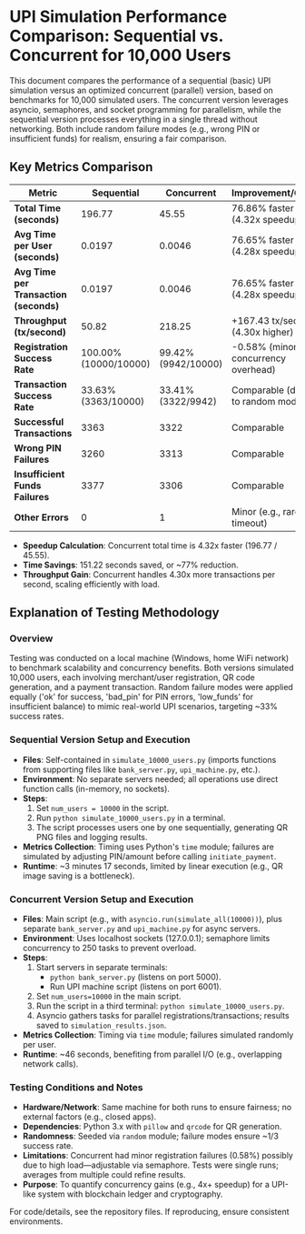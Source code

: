 # UPI Simulation Performance Comparison: Sequential vs. Concurrent for 10,000 Users

This document compares the performance of a sequential (basic) UPI simulation versus an optimized concurrent (parallel) version, based on benchmarks for 10,000 simulated users. The concurrent version leverages asyncio, semaphores, and socket programming for parallelism, while the sequential version processes everything in a single thread without networking. Both include random failure modes (e.g., wrong PIN or insufficient funds) for realism, ensuring a fair comparison.

## Key Metrics Comparison

| Metric                          | Sequential                  | Concurrent                  | Improvement/Gain                  |
|---------------------------------|-----------------------------|-----------------------------|-----------------------------------|
| **Total Time (seconds)**       | 196.77                     | 45.55                      | 76.86% faster (4.32x speedup)    |
| **Avg Time per User (seconds)**| 0.0197                     | 0.0046                     | 76.65% faster (4.28x speedup)    |
| **Avg Time per Transaction (seconds)** | 0.0197              | 0.0046                     | 76.65% faster (4.28x speedup)    |
| **Throughput (tx/second)**     | 50.82                      | 218.25                     | +167.43 tx/sec (4.30x higher)    |
| **Registration Success Rate**  | 100.00% (10000/10000)      | 99.42% (9942/10000)        | -0.58% (minor concurrency overhead) |
| **Transaction Success Rate**   | 33.63% (3363/10000)        | 33.41% (3322/9942)         | Comparable (due to random modes) |
| **Successful Transactions**    | 3363                       | 3322                       | Comparable                       |
| **Wrong PIN Failures**         | 3260                       | 3313                       | Comparable                       |
| **Insufficient Funds Failures**| 3377                       | 3306                       | Comparable                       |
| **Other Errors**               | 0                          | 1                          | Minor (e.g., rare timeout)       |

- **Speedup Calculation**: Concurrent total time is 4.32x faster (196.77 / 45.55).
- **Time Savings**: 151.22 seconds saved, or ~77% reduction.
- **Throughput Gain**: Concurrent handles 4.30x more transactions per second, scaling efficiently with load.

## Explanation of Testing Methodology

### Overview
Testing was conducted on a local machine (Windows, home WiFi network) to benchmark scalability and concurrency benefits. Both versions simulated 10,000 users, each involving merchant/user registration, QR code generation, and a payment transaction. Random failure modes were applied equally ('ok' for success, 'bad_pin' for PIN errors, 'low_funds' for insufficient balance) to mimic real-world UPI scenarios, targeting ~33% success rates.

### Sequential Version Setup and Execution
- **Files**: Self-contained in `simulate_10000_users.py` (imports functions from supporting files like `bank_server.py`, `upi_machine.py`, etc.).
- **Environment**: No separate servers needed; all operations use direct function calls (in-memory, no sockets).
- **Steps**:
  1. Set `num_users = 10000` in the script.
  2. Run `python simulate_10000_users.py` in a terminal.
  3. The script processes users one by one sequentially, generating QR PNG files and logging results.
- **Metrics Collection**: Timing uses Python's `time` module; failures are simulated by adjusting PIN/amount before calling `initiate_payment`.
- **Runtime**: ~3 minutes 17 seconds, limited by linear execution (e.g., QR image saving is a bottleneck).

### Concurrent Version Setup and Execution
- **Files**: Main script (e.g., with `asyncio.run(simulate_all(10000))`), plus separate `bank_server.py` and `upi_machine.py` for async servers.
- **Environment**: Uses localhost sockets (127.0.0.1); semaphore limits concurrency to 250 tasks to prevent overload.
- **Steps**:
  1. Start servers in separate terminals:
     - `python bank_server.py` (listens on port 5000).
     - Run UPI machine script (listens on port 6001).
  2. Set `num_users=10000` in the main script.
  3. Run the script in a third terminal: `python simulate_10000_users.py`.
  4. Asyncio gathers tasks for parallel registrations/transactions; results saved to `simulation_results.json`.
- **Metrics Collection**: Timing via `time` module; failures simulated randomly per user.
- **Runtime**: ~46 seconds, benefiting from parallel I/O (e.g., overlapping network calls).

### Testing Conditions and Notes
- **Hardware/Network**: Same machine for both runs to ensure fairness; no external factors (e.g., closed apps).
- **Dependencies**: Python 3.x with `pillow` and `qrcode` for QR generation.
- **Randomness**: Seeded via `random` module; failure modes ensure ~1/3 success rate.
- **Limitations**: Concurrent had minor registration failures (0.58%) possibly due to high load—adjustable via semaphore. Tests were single runs; averages from multiple could refine results.
- **Purpose**: To quantify concurrency gains (e.g., 4x+ speedup) for a UPI-like system with blockchain ledger and cryptography.

For code/details, see the repository files. If reproducing, ensure consistent environments.
